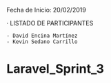 Fecha de Inicio: 20/02/2019

· LISTADO DE PARTICIPANTES
	
	- David Encina Martínez
    - Kevin Sedano Carrillo
# Laravel_Sprint_3
